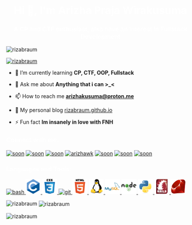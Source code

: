 <h1 align="center" style="color: #fff;">Hi 👋, I'm Arizha Praja Wirakusuma</h1>
<h3 align="center" style="color: #fff;">A CP and CTF enthusiast, also have an interest in Fullstack Development</h3>

<p align="left"> <img src="https://komarev.com/ghpvc/?username=rizabraum&label=Profile%20views&color=0e75b6&style=flat" alt="rizabraum" /> </p>

<p align="left"> <a href="https://github.com/ryo-ma/github-profile-trophy"><img src="https://github-profile-trophy.vercel.app/?username=rizabraum&theme=onestar" alt="rizabraum" /></a> </p>

- 🌱 I’m currently learning **CP, CTF, OOP, Fullstack**

- 💬 Ask me about **Anything that i can >_<**

- 📫 How to reach me **arizhakusuma@proton.me**

- 📄 My personal blog [rizabraum.github.io](rizabraum.github.io)

- ⚡ Fun fact **Im insanely in love with FNH**

<h3 align="left" style="color: #fff;">Connect with me:</h3>
<p align="left">
<a href="https://linkedin.com/in/soon" target="blank"><img align="center" src="https://raw.githubusercontent.com/rahuldkjain/github-profile-readme-generator/master/src/images/icons/Social/linked-in-alt.svg" alt="soon" height="30" width="40" /></a>
<a href="https://stackoverflow.com/users/soon" target="blank"><img align="center" src="https://raw.githubusercontent.com/rahuldkjain/github-profile-readme-generator/master/src/images/icons/Social/stack-overflow.svg" alt="soon" height="30" width="40" /></a>
<a href="https://kaggle.com/soon" target="blank"><img align="center" src="https://raw.githubusercontent.com/rahuldkjain/github-profile-readme-generator/master/src/images/icons/Social/kaggle.svg" alt="soon" height="30" width="40" /></a>
<a href="https://instagram.com/arizhawk" target="blank"><img align="center" src="https://raw.githubusercontent.com/rahuldkjain/github-profile-readme-generator/master/src/images/icons/Social/instagram.svg" alt="arizhawk" height="30" width="40" /></a>
<a href="https://medium.com/soon" target="blank"><img align="center" src="https://raw.githubusercontent.com/rahuldkjain/github-profile-readme-generator/master/src/images/icons/Social/medium.svg" alt="soon" height="30" width="40" /></a>
<a href="https://www.hackerrank.com/soon" target="blank"><img align="center" src="https://raw.githubusercontent.com/rahuldkjain/github-profile-readme-generator/master/src/images/icons/Social/hackerrank.svg" alt="soon" height="30" width="40" /></a>
<a href="https://www.leetcode.com/soon" target="blank"><img align="center" src="https://raw.githubusercontent.com/rahuldkjain/github-profile-readme-generator/master/src/images/icons/Social/leet-code.svg" alt="soon" height="30" width="40" /></a>
</p>

<h3 align="left" style="color: #fff;">Languages and Tools:</h3>
<p align="left">
  <a href="https://www.gnu.org/software/bash/" target="_blank" rel="noreferrer">
    <img src="https://www.vectorlogo.zone/logos/gnu_bash/gnu_bash-icon.svg" alt="bash" width="40" height="40"/>
  </a>
  <a href="https://www.cprogramming.com/" target="_blank" rel="noreferrer">
    <img src="https://raw.githubusercontent.com/devicons/devicon/master/icons/c/c-original.svg" alt="c" width="40" height="40"/>
  </a>
  <a href="https://www.w3schools.com/css/" target="_blank" rel="noreferrer">
    <img src="https://raw.githubusercontent.com/devicons/devicon/master/icons/css3/css3-original-wordmark.svg" alt="css3" width="40" height="40"/>
  </a>
  <a href="https://git-scm.com/" target="_blank" rel="noreferrer">
    <img src="https://www.vectorlogo.zone/logos/git-scm/git-scm-icon.svg" alt="git" width="40" height="40"/>
  </a>
  <a href="https://www.w3.org/html/" target="_blank" rel="noreferrer">
    <img src="https://raw.githubusercontent.com/devicons/devicon/master/icons/html5/html5-original-wordmark.svg" alt="html5" width="40" height="40"/>
  </a>
  <a href="https://www.linux.org/" target="_blank" rel="noreferrer">
    <img src="https://raw.githubusercontent.com/devicons/devicon/master/icons/linux/linux-original.svg" alt="linux" width="40" height="40"/>
  </a>
  <a href="https://www.mysql.com/" target="_blank" rel="noreferrer">
    <img src="https://raw.githubusercontent.com/devicons/devicon/master/icons/mysql/mysql-original-wordmark.svg" alt="mysql" width="40" height="40"/>
  </a>
  <a href="https://nodejs.org" target="_blank" rel="noreferrer">
    <img src="https://raw.githubusercontent.com/devicons/devicon/master/icons/nodejs/nodejs-original-wordmark.svg" alt="nodejs" width="40" height="40"/>
  </a>
  <a href="https://www.python.org" target="_blank" rel="noreferrer">
    <img src="https://raw.githubusercontent.com/devicons/devicon/master/icons/python/python-original.svg" alt="python" width="40" height="40"/>
  </a>
  <a href="https://rubyonrails.org" target="_blank" rel="noreferrer">
    <img src="https://raw.githubusercontent.com/devicons/devicon/master/icons/rails/rails-original-wordmark.svg" alt="rails" width="40" height="40"/>
  </a>
  <a href="https://www.ruby-lang.org/en/" target="_blank" rel="noreferrer">
    <img src="https://raw.githubusercontent.com/devicons/devicon/master/icons/ruby/ruby-original.svg" alt="ruby" width="40" height="40"/>
  </a>
</p>


<p><img align="left" src="https://github-readme-stats.vercel.app/api/top-langs?username=rizabraum&show_icons=true&locale=en&layout=compact&theme=dark" alt="rizabraum" /></p>

<p>&nbsp;<img align="center" src="https://github-readme-stats.vercel.app/api?username=rizabraum&show_icons=true&locale=en&theme=dark" alt="rizabraum" /></p>

<p><img align="center" src="https://github-readme-streak-stats.herokuapp.com/?user=rizabraum&theme=dark" alt="rizabraum" /></p>
